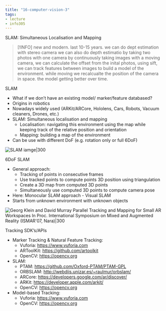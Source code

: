 ```yaml
---
title: "16-computer-vision-3"
tags: 
- lecture
- info305
---
```



SLAM: Simultaneous Localisation and Mapping

> [!INFO] new and modern. last 10-15 years.
> we can do dept estimation with stereo camera
> we can also do depth estimatio by taking two photos with one camera
> by continuously taking images with a moving camera, we can calculate the offset from the inital photos, using sift, we can track features between images to build a model of the environment. while moving we recalcualte the position of the camera in space. the model getting better over time. 

SLAM
- What if we don’t have an existing model/ marker/feature databased? 
- Origins in robotics 
- Nowadays widely used (ARKit/ARCore, Hololens, Cars, Robots, Vacuum cleaners, Drones, etc.) 
- SLAM: Simultaneous localisation and mapping 
	- Localisation: navigating this environment using the map while keeping track of the relative position and orientation 
	- Mapping: building a map of the environment 
- Can be use with different DoF (e.g. rotation only or full 6DoF)

![SLAM iamge|300](https://i.imgur.com/QkMNcWo.png)

6DoF SLAM
- General approach: 
	- Tracking of points in consecutive frames 
	- Use tracked points to compute points 3D position using triangulation 
	- Create a 3D map from computed 3D points 
	- Simultaneously use computed 3D points to compute camera pose 
- Here: Monocular SLAM approach - Visual SLAM 
- Starts from unknown environment with unknown objects

![Georg Klein and David Murray Parallel Tracking and Mapping for Small AR Workspaces In Proc. International Symposium on Mixed and Augmented Reality (ISMAR'07, Nara)|300](https://i.imgur.com/1cgtxQy.png)

Tracking SDK’s/APIs
- Marker Tracking & Natural Feature Tracking: 
	- Vuforia: https://www.vuforia.com 
	- ARToolKit: https://github.com/artoolkit 
	- OpenCV: https://opencv.org 
- SLAM: 
	- PTAM: https://github.com/Oxford-PTAM/PTAM-GPL 
	- ORBSLAM: http://webdiis.unizar.es/~raulmur/orbslam/ 
	- ARCore: https://developers.google.com/ar/discover/ 
	- ARKit: https://developer.apple.com/arkit/ 
	- OpenCV: https://opencv.org 
- Model-based Tracking: 
	- Vuforia: https://www.vuforia.com 
	- OpenCV: https://opencv.org
